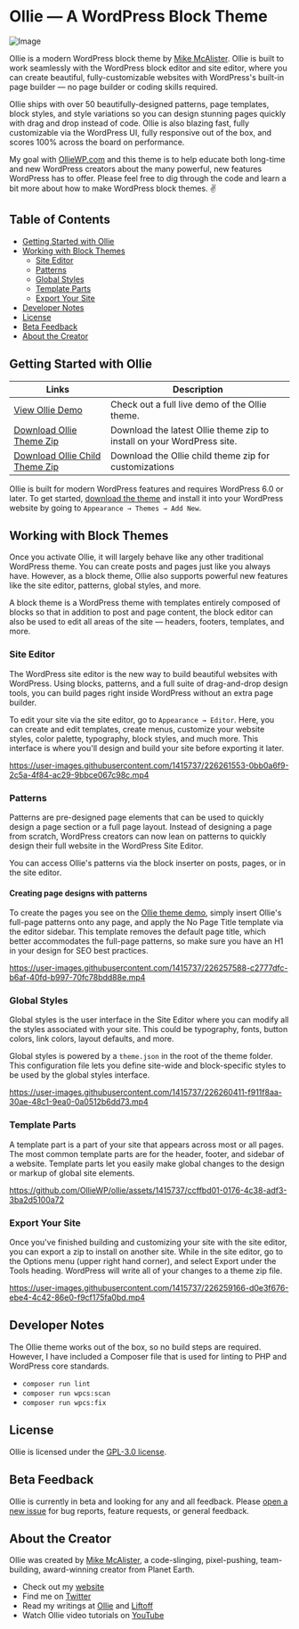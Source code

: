 
# Ollie — A WordPress Block Theme

![Image](https://user-images.githubusercontent.com/1415737/217930880-5d019715-f0c2-4f2f-9d24-dd466abf531b.jpg)

Ollie is a modern WordPress block theme by [Mike McAlister](https://mikemcalister.com). Ollie is built to work seamlessly with the WordPress block editor and site editor, where you can create beautiful, fully-customizable websites with WordPress's built-in page builder — no page builder or coding skills required.

Ollie ships with over 50 beautifully-designed patterns, page templates, block styles, and style variations so you can design stunning pages quickly with drag and drop instead of code. Ollie is also blazing fast, fully customizable via the WordPress UI, fully responsive out of the box, and scores 100% across the board on performance.

My goal with [OllieWP.com](https://olliewp.com) and this theme is to help educate both long-time and new WordPress creators about the many powerful, new features WordPress has to offer. Please feel free to dig through the code and learn a bit more about how to make WordPress block themes. ✌️

## Table of Contents

- [Getting Started with Ollie](#getting-started-with-ollie)
- [Working with Block Themes](#working-with-block-themes)
  - [Site Editor](#site-editor)
  - [Patterns](#patterns)
  - [Global Styles](#global-styles)
  - [Template Parts](#template-parts)
  - [Export Your Site](#export-your-site)
- [Developer Notes](#developer-notes)
- [License](#license)
- [Beta Feedback](#beta-feedback)
- [About the Creator](#about-the-creator)

## Getting Started with Ollie

| Links  | Description |
| ------------- | ------------- |
| [View Ollie Demo](https://demo.olliewp.com)  | Check out a full live demo of the Ollie theme.  |
| [Download Ollie Theme Zip](https://github.com/OllieWP/ollie/releases/latest/download/ollie.zip)  | Download the latest Ollie theme zip to install on your WordPress site.  |
| [Download Ollie Child Theme Zip](https://github.com/OllieWP/ollie/releases/latest/download/ollie-child.zip)  | Download the Ollie child theme zip for customizations  |

Ollie is built for modern WordPress features and requires WordPress 6.0 or later. To get started, [download the theme](https://github.com/OllieWP/ollie/releases/latest/download/ollie.zip) and install it into your WordPress website by going to `Appearance → Themes → Add New`.

## Working with Block Themes

Once you activate Ollie, it will largely behave like any other traditional WordPress theme. You can create posts and pages just like you always have. However, as a block theme, Ollie also supports powerful new features like the site editor, patterns, global styles, and more. 

A block theme is a WordPress theme with templates entirely composed of blocks so that in addition to post and page content, the block editor can also be used to edit all areas of the site — headers, footers, templates, and more.

### Site Editor

The WordPress site editor is the new way to build beautiful websites with WordPress. Using blocks, patterns, and a full suite of drag-and-drop design tools, you can build pages right inside WordPress without an extra page builder.

To edit your site via the site editor, go to `Appearance → Editor`. Here, you can create and edit templates, create menus, customize your website styles, color palette, typography, block styles, and much more. This interface is where you'll design and build your site before exporting it later.

https://user-images.githubusercontent.com/1415737/226261553-0bb0a6f9-2c5a-4f84-ac29-9bbce067c98c.mp4

### Patterns

Patterns are pre-designed page elements that can be used to quickly design a page section or a full page layout. Instead of designing a page from scratch, WordPress creators can now lean on patterns to quickly design their full website in the WordPress Site Editor.

You can access Ollie's patterns via the block inserter on posts, pages, or in the site editor. 

#### Creating page designs with patterns

To create the pages you see on the [Ollie theme demo](https://demo.olliewp.com), simply insert Ollie's full-page patterns onto any page, and apply the No Page Title template via the editor sidebar. This template removes the default page title, which better accommodates the full-page patterns, so make sure you have an H1 in your design for SEO best practices.

https://user-images.githubusercontent.com/1415737/226257588-c2777dfc-b6af-40fd-b997-70fc78bdd88e.mp4

### Global Styles

Global styles is the user interface in the Site Editor where you can modify all the styles associated with your site. This could be typography, fonts, button colors, link colors, layout defaults, and more. 

Global styles is powered by a `theme.json` in the root of the theme folder. This configuration file lets you define site-wide and block-specific styles to be used by the global styles interface.

https://user-images.githubusercontent.com/1415737/226260411-f911f8aa-30ae-48c1-9ea0-0a0512b6dd73.mp4

### Template Parts

A template part is a part of your site that appears across most or all pages. The most common template parts are for the header, footer, and sidebar of a website. Template parts let you easily make global changes to the design or markup of global site elements.

https://github.com/OllieWP/ollie/assets/1415737/ccffbd01-0176-4c38-adf3-3ba2d5100a72

### Export Your Site

Once you've finished building and customizing your site with the site editor, you can export a zip to install on another site. While in the site editor, go to the Options menu (upper right hand corner), and select Export under the Tools heading. WordPress will write all of your changes to a theme zip file.

https://user-images.githubusercontent.com/1415737/226259166-d0e3f676-ebe4-4c42-86e0-f9cf175fa0bd.mp4

## Developer Notes

The Ollie theme works out of the box, so no build steps are required. However, I have included a Composer file that is used for linting to PHP and WordPress core standards. 

- `composer run lint`
- `composer run wpcs:scan`
- `composer run wpcs:fix`

## License

Ollie is licensed under the [GPL-3.0 license](https://www.gnu.org/licenses/gpl-3.0.html).

## Beta Feedback

Ollie is currently in beta and looking for any and all feedback. Please [open a new issue](https://github.com/OllieWP/ollie/issues/new/choose) for bug reports, feature requests, or general feedback.

## About the Creator
Ollie was created by [Mike McAlister](https://mikemcalister.com), a code-slinging, pixel-pushing, team-building, award-winning creator from Planet Earth. 

- Check out my [website](https://mikemcalister.com)
- Find me on [Twitter](https://twitter.com/mikemcalister)
- Read my writings at [Ollie](https://olliewp.com) and [Liftoff](https://liftoffcourse.com)
- Watch Ollie video tutorials on [YouTube](https://www.youtube.com/@OllieWP)
